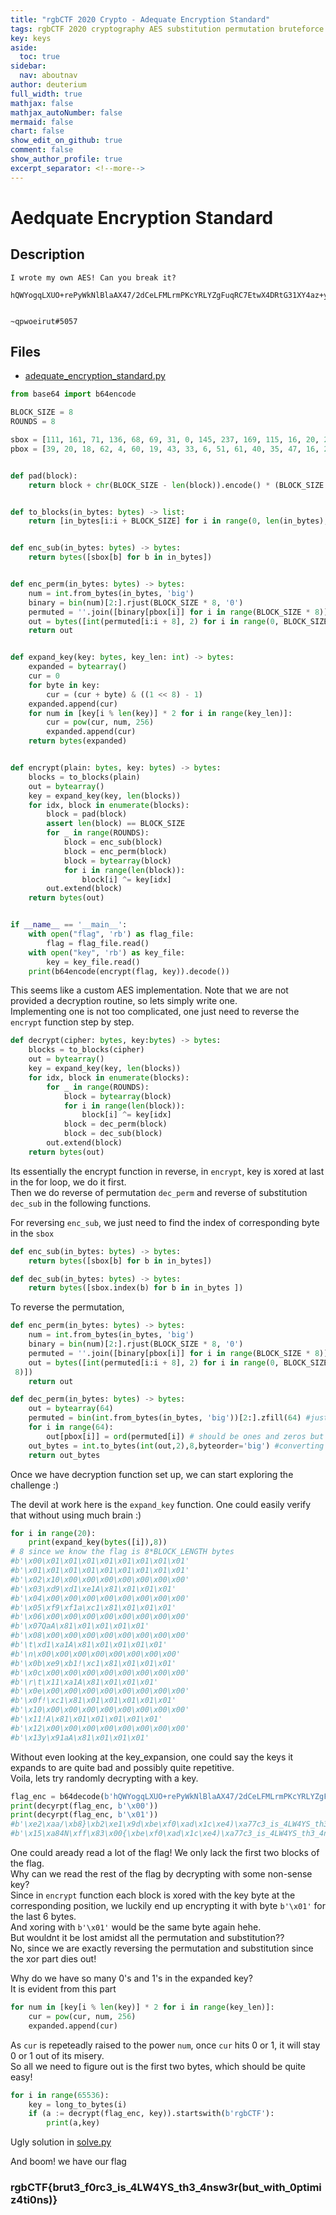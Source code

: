 ```yaml
---
title: "rgbCTF 2020 Crypto - Adequate Encryption Standard"
tags: rgbCTF 2020 cryptography AES substitution permutation bruteforce
key: keys
aside:
  toc: true
sidebar:
  nav: aboutnav
author: deuterium
full_width: true
mathjax: false
mathjax_autoNumber: false
mermaid: false
chart: false
show_edit_on_github: true
comment: false
show_author_profile: true
excerpt_separator: <!--more-->
---
```


# Aedquate Encryption Standard

## Description
```
I wrote my own AES! Can you break it?

hQWYogqLXUO+rePyWkNlBlaAX47/2dCeLFMLrmPKcYRLYZgFuqRC7EtwX4DRtG31XY4az+yOvJJ/pwWR0/J9gg==


~qpwoeirut#5057
```

## Files
- [adequate_encryption_standard.py](adequate_encryption_standard.py)

```python
from base64 import b64encode

BLOCK_SIZE = 8
ROUNDS = 8

sbox = [111, 161, 71, 136, 68, 69, 31, 0, 145, 237, 169, 115, 16, 20, 22, 82, 138, 183, 232, 95, 244, 163, 64, 229, 224, 104, 231, 61, 121, 152, 97, 50, 74, 96, 247, 144, 194, 86, 186, 234, 99, 122, 46, 18, 215, 168, 173, 188, 41, 243, 219, 203, 141, 21, 171, 57, 116, 178, 233, 210, 184, 253, 151, 48, 206, 250, 133, 44, 59, 147, 137, 66, 52, 75, 187, 129, 225, 209, 191, 92, 238, 127, 241, 25, 160, 9, 170, 13, 157, 45, 205, 196, 28, 146, 142, 150, 17, 39, 24, 80, 118, 6, 32, 93, 11, 216, 220, 100, 85, 112, 222, 226, 126, 197, 180, 34, 182, 37, 148, 70, 78, 201, 236, 81, 62, 42, 193, 67, 8, 164, 43, 252, 166, 221, 208, 176, 235, 149, 109, 63, 103, 223, 65, 56, 140, 255, 218, 54, 153, 2, 228, 1, 240, 248, 246, 110, 156, 60, 227, 207, 254, 51, 174, 79, 128, 155, 251, 242, 177, 135, 230, 154, 179, 15, 189, 143, 130, 27, 107, 211, 30, 105, 19, 134, 124, 125, 245, 76, 204, 12, 26, 38, 40, 131, 117, 87, 114, 213, 212, 102, 195, 101, 55, 10, 47, 120, 200, 217, 88, 83, 36, 198, 249, 192, 23, 94, 181, 73, 185, 172, 165, 58, 53, 202, 106, 5, 7, 175, 89, 72, 90, 14, 162, 158, 119, 139, 77, 108, 190, 91, 29, 49, 159, 33, 113, 214, 4, 123, 199, 167, 35, 239, 84, 3, 132, 98]
pbox = [39, 20, 18, 62, 4, 60, 19, 43, 33, 6, 51, 61, 40, 35, 47, 16, 23, 58, 31, 53, 28, 55, 54, 30, 17, 42, 34, 45, 49, 13, 46, 0, 26, 2, 8, 3, 11, 48, 63, 36, 37, 7, 32, 5, 27, 59, 29, 44, 14, 56, 21, 22, 12, 52, 57, 41, 10, 1, 24, 38, 50, 15, 9, 25]


def pad(block):
    return block + chr(BLOCK_SIZE - len(block)).encode() * (BLOCK_SIZE - len(block))


def to_blocks(in_bytes: bytes) -> list:
    return [in_bytes[i:i + BLOCK_SIZE] for i in range(0, len(in_bytes), BLOCK_SIZE)]


def enc_sub(in_bytes: bytes) -> bytes:
    return bytes([sbox[b] for b in in_bytes])


def enc_perm(in_bytes: bytes) -> bytes:
    num = int.from_bytes(in_bytes, 'big')
    binary = bin(num)[2:].rjust(BLOCK_SIZE * 8, '0')
    permuted = ''.join([binary[pbox[i]] for i in range(BLOCK_SIZE * 8)])
    out = bytes([int(permuted[i:i + 8], 2) for i in range(0, BLOCK_SIZE * 8, 8)])
    return out


def expand_key(key: bytes, key_len: int) -> bytes:
    expanded = bytearray()
    cur = 0
    for byte in key:
        cur = (cur + byte) & ((1 << 8) - 1)
    expanded.append(cur)
    for num in [key[i % len(key)] * 2 for i in range(key_len)]:
        cur = pow(cur, num, 256)
        expanded.append(cur)
    return bytes(expanded)


def encrypt(plain: bytes, key: bytes) -> bytes:
    blocks = to_blocks(plain)
    out = bytearray()
    key = expand_key(key, len(blocks))
    for idx, block in enumerate(blocks):
        block = pad(block)
        assert len(block) == BLOCK_SIZE
        for _ in range(ROUNDS):
            block = enc_sub(block)
            block = enc_perm(block)
            block = bytearray(block)
            for i in range(len(block)):
                block[i] ^= key[idx]
        out.extend(block)
    return bytes(out)


if __name__ == '__main__':
    with open("flag", 'rb') as flag_file:
        flag = flag_file.read()
    with open("key", 'rb') as key_file:
        key = key_file.read()
    print(b64encode(encrypt(flag, key)).decode())
```

This seems like a custom AES implementation. Note that we are not provided a decryption routine, so lets simply write one.  
Implementing one is not too complicated, one just need to reverse the `encrypt` function step by step.

```python
def decrypt(cipher: bytes, key:bytes) -> bytes:
    blocks = to_blocks(cipher)
    out = bytearray()
    key = expand_key(key, len(blocks))
    for idx, block in enumerate(blocks):
        for _ in range(ROUNDS):
            block = bytearray(block)
            for i in range(len(block)):
                block[i] ^= key[idx]
            block = dec_perm(block)
            block = dec_sub(block)
        out.extend(block)
    return bytes(out)
```
Its essentially the encrypt function in reverse, in `encrypt`, key is xored at last in the for loop, we do it first.  
Then we do reverse of permutation `dec_perm` and reverse of substitution `dec_sub` in the following functions.  

For reversing `enc_sub`, we just need to find the index of corresponding byte in the `sbox`  
```python
def enc_sub(in_bytes: bytes) -> bytes:
    return bytes([sbox[b] for b in in_bytes])

def dec_sub(in_bytes: bytes) -> bytes:
    return bytes([sbox.index(b) for b in in_bytes ])
```

To reverse the permutation, 
```python
def enc_perm(in_bytes: bytes) -> bytes:
    num = int.from_bytes(in_bytes, 'big')
    binary = bin(num)[2:].rjust(BLOCK_SIZE * 8, '0')
    permuted = ''.join([binary[pbox[i]] for i in range(BLOCK_SIZE * 8)])
    out = bytes([int(permuted[i:i + 8], 2) for i in range(0, BLOCK_SIZE * 8,
 8)])
    return out

def dec_perm(in_bytes: bytes) -> bytes:
    out = bytearray(64)
    permuted = bin(int.from_bytes(in_bytes, 'big'))[2:].zfill(64) #just converting to binary
    for i in range(64):
        out[pbox[i]] = ord(permuted[i]) # should be ones and zeros but using ord as bytearrays are directly convertible to int
    out_bytes = int.to_bytes(int(out,2),8,byteorder='big') #converting to bytes again
    return out_bytes
```

Once we have decryption function set up, we can start exploring the challenge :)  

The devil at work here is the `expand_key` function. One could easily verify that without using much brain  :)
```python
for i in range(20):
    print(expand_key(bytes([i]),8))
# 8 since we know the flag is 8*BLOCK_LENGTH bytes
#b'\x00\x01\x01\x01\x01\x01\x01\x01\x01'
#b'\x01\x01\x01\x01\x01\x01\x01\x01\x01'
#b'\x02\x10\x00\x00\x00\x00\x00\x00\x00'
#b'\x03\xd9\xd1\xe1A\x81\x01\x01\x01'
#b'\x04\x00\x00\x00\x00\x00\x00\x00\x00'
#b'\x05\xf9\xf1a\xc1\x81\x01\x01\x01'
#b'\x06\x00\x00\x00\x00\x00\x00\x00\x00'
#b'\x07QaA\x81\x01\x01\x01\x01'
#b'\x08\x00\x00\x00\x00\x00\x00\x00\x00'
#b'\t\xd1\xa1A\x81\x01\x01\x01\x01'
#b'\n\x00\x00\x00\x00\x00\x00\x00\x00'
#b'\x0b\xe9\xb1!\xc1\x81\x01\x01\x01'
#b'\x0c\x00\x00\x00\x00\x00\x00\x00\x00'
#b'\r\t\x11\xa1A\x81\x01\x01\x01'
#b'\x0e\x00\x00\x00\x00\x00\x00\x00\x00'
#b'\x0f!\xc1\x81\x01\x01\x01\x01\x01'
#b'\x10\x00\x00\x00\x00\x00\x00\x00\x00'
#b'\x11!A\x81\x01\x01\x01\x01\x01'
#b'\x12\x00\x00\x00\x00\x00\x00\x00\x00'
#b'\x13y\x91aA\x81\x01\x01\x01'
```
Without even looking at the key_expansion, one could say the keys it expands to are quite bad and possibly quite repetitive.  
Voila, lets try randomly decrypting with a key.
```python
flag_enc = b64decode(b'hQWYogqLXUO+rePyWkNlBlaAX47/2dCeLFMLrmPKcYRLYZgFuqRC7EtwX4DRtG31XY4az+yOvJJ/pwWR0/J9gg==')
print(decyrpt(flag_enc, b'\x00'))
print(decyrpt(flag_enc, b'\x01'))
#b'\xe2\xaa/\xb8}\xb2\xe1\x9d\xbe\xf0\xad\x1c\xe4)\xa77c3_is_4LW4YS_th3_4nsw3r(but_with_0ptimiz4ti0ns)}'
#b'\x15\xa84N\xff\x83\x00{\xbe\xf0\xad\x1c\xe4)\xa77c3_is_4LW4YS_th3_4nsw3r(but_with_0ptimiz4ti0ns)}'
```
One could aready read a lot of the flag! We only lack the first two blocks of the flag.  
Why can we read the rest of the flag by decrypting with some non-sense key?  
Since in `encrypt` function each block is xored with the key byte at the corresponding position, we luckily end up encrypting it with byte `b'\x01'` for the last 6 bytes.  
And xoring with `b'\x01'` would be the same byte again hehe.  
But wouldnt it be lost amidst all the permutation and substitution??  
No, since we are exactly reversing the permutation and substitution since the xor part dies out!  

Why do we have so many 0's and 1's in the expanded key?  
It is evident from this part 
```python
for num in [key[i % len(key)] * 2 for i in range(key_len)]:
    cur = pow(cur, num, 256)
    expanded.append(cur)
```
As `cur` is repeteadly raised to the power `num`, once `cur` hits 0 or 1, it will stay 0 or 1 out of its misery.  
So all we need to figure out is the first two bytes, which should be quite easy!  
```python
for i in range(65536):
    key = long_to_bytes(i)
    if (a := decrypt(flag_enc, key)).startswith(b'rgbCTF'):
        print(a,key)
```
Ugly solution in [solve.py](solve.py)

And boom! we have our flag  
### rgbCTF{brut3_f0rc3_is_4LW4YS_th3_4nsw3r(but_with_0ptimiz4ti0ns)}

